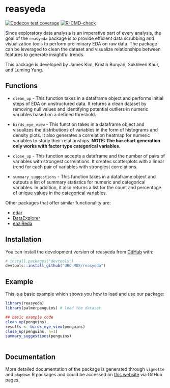 # reasyeda

<!-- badges: start -->

[![Codecov test coverage](https://codecov.io/gh/UBC-MDS/reasyeda/branch/master/graph/badge.svg)](https://codecov.io/gh/UBC-MDS/reasyeda?branch=master)
[![R-CMD-check](https://github.com/UBC-MDS/reasyeda/workflows/R-CMD-check/badge.svg)](https://github.com/UBC-MDS/reasyeda/actions)
<!-- badges: end -->

Since exploratory data analysis is an imperative part of every analysis, the goal of the `reasyeda` package is to provide efficient data scrubbing and visualization tools to perform preliminary EDA on raw data. The package can be leveraged to clean the dataset and visualize relationships between features to generate insightful trends.

This package is developed by James Kim, Kristin Bunyan, Sukhleen Kaur, and Luming Yang.

## **Functions**

-   `clean_up` - This function takes in a dataframe object and performs initial steps of EDA on unstructured data. It returns a clean dataset by removing null values and identifying potential outliers in numeric variables based on a defined threshold.

-   `birds_eye_view` - This function takes in a dataframe object and visualizes the distributions of variables in the form of histograms and density plots. It also generates a correlation heatmap for numeric variables to study their relationships. **NOTE: The bar chart generation only works with factor type categorical variables.**

-   `close_up` - This function accepts a dataframe and the number of pairs of variables with strongest correlations. It creates scatterplots with a linear trend for each pair of variables with stronglest correlations.

-   `summary_suggestions` - This function takes in a dataframe object and outputs a list of summary statistics for numeric and categorical variables. In addition, it also returns a list for the count and percentage of unique values in the categorical variables.

Other packages that offer similar functionality are:

-   [edar](https://github.com/UBC-MDS/edar)
-   [DataExplorer](https://www.rdocumentation.org/packages/DataExplorer/versions/0.8.1)
-   [eaziReda](https://github.com/UBC-MDS/eaziReda)

## Installation

You can install the development version of reasyeda from [GitHub](https://github.com/) with:

``` r
# install.packages("devtools")
devtools::install_github("UBC-MDS/reasyeda")
```

## Example

This is a basic example which shows you how to load and use our package: 

``` r
library(reasyeda)
library(palmerpenguins) # load the dataset

## basic example code 
clean_up(penguins)
results <- birds_eye_view(penguins)
close_up(penguins, n=1)
summary_suggestions(penguins)
 
```

## Documentation
More detailed documentation of the package is generated through `vignette` and `pkgdown` R packages and could be accessed on [this website](https://ubc-mds.github.io/reasyeda/index.html) via GitHub pages.
